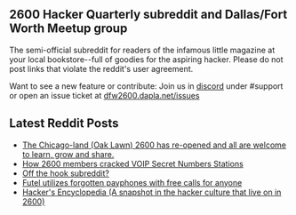 ## 2600 Hacker Quarterly subreddit and Dallas/Fort Worth Meetup group
The semi-official subreddit for readers of the infamous little magazine at your local bookstore--full of goodies for the aspiring hacker. Please do not post links that violate the reddit's user agreement.

Want to see a new feature or contribute: 
Join us in [discord](https://dfw2600.dapla.net/chat) under #support or open an issue ticket at [dfw2600.dapla.net/issues](https://dfw2600.dapla.net/issues)

## Latest Reddit Posts
<!-- BLOG-POST-LIST:START -->
- [The Chicago-land (Oak Lawn) 2600 has re-opened and all are welcome to learn, grow and share.](https://www.reddit.com/r/2600/comments/1fzflc1/the_chicagoland_oak_lawn_2600_has_reopened_and/)
- [How 2600 members cracked VOIP Secret Numbers Stations](https://www.reddit.com/r/2600/comments/1futmqy/how_2600_members_cracked_voip_secret_numbers/)
- [Off the hook subreddit?](https://www.reddit.com/r/2600/comments/1fu27x2/off_the_hook_subreddit/)
- [Futel utilizes forgotten payphones with free calls for anyone](https://www.reddit.com/r/2600/comments/1fsmjk0/futel_utilizes_forgotten_payphones_with_free/)
- [Hacker's Encyclopedia (A snapshot in the hacker culture that live on in 2600)](https://www.reddit.com/r/2600/comments/1fphvxj/hackers_encyclopedia_a_snapshot_in_the_hacker/)
<!-- BLOG-POST-LIST:END -->
